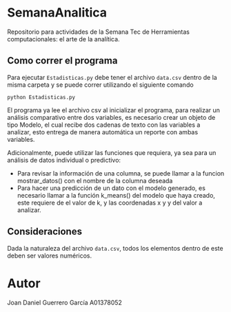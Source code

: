 # SemanaAnalitica
Repositorio para actividades de la Semana Tec de Herramientas computacionales: el arte de la analítica.

## Como correr el programa
Para ejecutar ```Estadisticas.py``` debe tener el archivo ```data.csv``` dentro de la misma carpeta y se puede correr utilizando el siguiente comando

```
python Estadisticas.py
```
El programa ya lee el archivo csv al inicializar el programa, para realizar un análisis comparativo entre dos variables, es necesario crear un objeto de tipo Modelo, el cual recibe dos cadenas de texto con las variables a analizar, esto entrega de manera automática un reporte con ambas variables.

Adicionalmente, puede utilizar las funciones que requiera, ya sea para un análisis de datos individual o predictivo:

- Para revisar la información de una columna, se puede llamar a la funcion mostrar_datos() con el nombre de la columna deseada
- Para hacer una predicción de un dato con el modelo generado, es necesario llamar a la función k_means() del modelo que haya creado, este requiere de el valor de k, y las coordenadas x y y del valor a analizar.

## Consideraciones
Dada la naturaleza del archivo ```data.csv```, todos los elementos dentro de este deben ser valores numéricos.

# Autor
Joan Daniel Guerrero García A01378052
